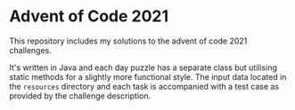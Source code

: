 # Advent of Code 2021

This repository includes my solutions to the advent of code 2021 challenges.

It's written in Java and each day puzzle has a separate class but utilising static 
methods for a slightly more functional style. The input data located in 
the `resources` directory and each task is accompanied with a test case
as provided by the challenge description.